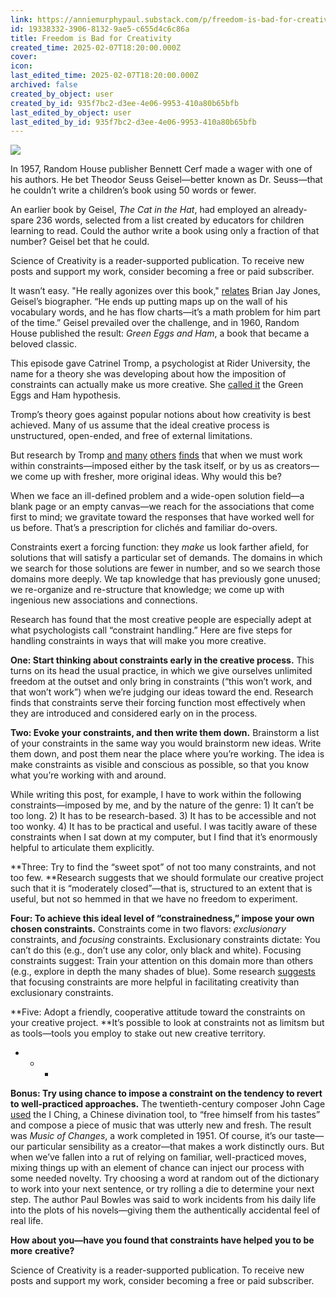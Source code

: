 ```yaml
---
link: https://anniemurphypaul.substack.com/p/freedom-is-bad-for-creativity?utm_medium=email
id: 19338332-3906-8132-9ae5-c655d4c6c86a
title: Freedom is Bad for Creativity 
created_time: 2025-02-07T18:20:00.000Z
cover: 
icon: 
last_edited_time: 2025-02-07T18:20:00.000Z
archived: false
created_by_object: user
created_by_id: 935f7bc2-d3ee-4e06-9953-410a80b65bfb
last_edited_by_object: user
last_edited_by_id: 935f7bc2-d3ee-4e06-9953-410a80b65bfb
---
```


![](https://substackcdn.com/image/fetch/w_1456,c_limit,f_auto,q_auto:good,fl_progressive:steep/https%3A%2F%2Fsubstack-post-media.s3.amazonaws.com%2Fpublic%2Fimages%2F1264e351-a5bf-4fb6-9b87-9f79df1e06b6_1460x972.png)



In 1957, Random House publisher Bennett Cerf made a wager with one of his authors. He bet Theodor Seuss Geisel—better known as Dr. Seuss—that he couldn’t write a children’s book using 50 words or fewer.

An earlier book by Geisel, *The Cat in the Hat*, had employed an already-spare 236 words, selected from a list created by educators for children learning to read. Could the author write a book using only a fraction of that number? Geisel bet that he could.

Science of Creativity is a reader-supported publication. To receive new posts and support my work, consider becoming a free or paid subscriber.

It wasn’t easy. "He really agonizes over this book," [relates](https://www.cbc.ca/radio/thecurrent/the-current-for-aug-14-2020-1.5685180/green-eggs-and-ham-is-60-years-old-it-started-as-a-50-bet-between-dr-seuss-and-his-publisher-1.5686697) Brian Jay Jones, Geisel’s biographer. “He ends up putting maps up on the wall of his vocabulary words, and he has flow charts—it’s a math problem for him part of the time.” Geisel prevailed over the challenge, and in 1960, Random House published the result: *Green Eggs and Ham*, a book that became a beloved classic.

This episode gave Catrinel Tromp, a psychologist at Rider University, the name for a theory she was developing about how the imposition of constraints can actually make us more creative. She [called it](http://www.cct.umb.edu/630/files/HaughtTromp2017-GreenEggsandHam.pdf) the Green Eggs and Ham hypothesis.

Tromp’s theory goes against popular notions about how creativity is best achieved. Many of us assume that the ideal creative process is unstructured, open-ended, and free of external limitations.

But research by Tromp [and](https://www.amazon.com/Creativity-Constraints-Breakthrough-Patricia-Stokes/dp/0826178456) [many](https://onlinelibrary.wiley.com/doi/full/10.1002/job.2655) [others](https://psycnet.apa.org/record/2014-12651-001) [finds](https://journals.sagepub.com/doi/10.1177/0149206318805832) that when we must work within constraints—imposed either by the task itself, or by us as creators—we come up with fresher, more original ideas. Why would this be?

When we face an ill-defined problem and a wide-open solution field—a blank page or an empty canvas—we reach for the associations that come first to mind; we gravitate toward the responses that have worked well for us before. That’s a prescription for clichés and familiar do-overs.

Constraints exert a forcing function: they *make* us look farther afield, for solutions that will satisfy a particular set of demands. The domains in which we search for those solutions are fewer in number, and so we search those domains more deeply. We tap knowledge that has previously gone unused; we re-organize and re-structure that knowledge; we come up with ingenious new associations and connections.

Research has found that the most creative people are especially adept at what psychologists call “constraint handling.” Here are five steps for handling constraints in ways that will make you more creative.

**One: Start thinking about constraints early in the creative process.** This turns on its head the usual practice, in which we give ourselves unlimited freedom at the outset and only bring in constraints (“this won’t work, and that won’t work”) when we’re judging our ideas toward the end. Research finds that constraints serve their forcing function most effectively when they are introduced and considered early on in the process.

**Two: Evoke your constraints, and then write them down.** Brainstorm a list of your constraints in the same way you would brainstorm new ideas. Write them down, and post them near the place where you’re working. The idea is make constraints as visible and conscious as possible, so that you know what you’re working with and around.

While writing this post, for example, I have to work within the following constraints—imposed by me, and by the nature of the genre: 1) It can’t be too long. 2) It has to be research-based. 3) It has to be accessible and not too wonky. 4) It has to be practical and useful. I was tacitly aware of these constraints when I sat down at my computer, but I find that it’s enormously helpful to articulate them explicitly.

**Three: Try to find the “sweet spot” of not too many constraints, and not too few. **Research suggests that we should formulate our creative project such that it is “moderately closed”—that is, structured to an extent that is useful, but not so hemmed in that we have no freedom to experiment.

**Four: To achieve this ideal level of “constrainedness,” impose your own chosen constraints.** Constraints come in two flavors: *exclusionary* constraints, and *focusing* constraints. Exclusionary constraints dictate: You can’t do this (e.g., don’t use any color, only black and white). Focusing constraints suggest: Train your attention on this domain more than others (e.g., explore in depth the many shades of blue). Some research [suggests](https://www.sciencedirect.com/science/article/abs/pii/S1871187122001870) that focusing constraints are more helpful in facilitating creativity than exclusionary constraints.

**Five: Adopt a friendly, cooperative attitude toward the constraints on your creative project. **It’s possible to look at constraints not as limitsm but as tools—tools you employ to stake out new creative territory.

- * *

**Bonus: Try using chance to impose a constraint on the tendency to revert to well-practiced approaches.** The twentieth-century composer John Cage [used](https://books.google.com/books/about/Conversing_with_Cage.html?id=a0DN7sHsKTEC) the I Ching, a Chinese divination tool, to “free himself from his tastes” and compose a piece of music that was utterly new and fresh. The result was *Music of Changes*, a work completed in 1951. Of course, it’s our taste—our particular sensibility as a creator—that makes a work distinctly ours. But when we’ve fallen into a rut of relying on familiar, well-practiced moves, mixing things up with an element of chance can inject our process with some needed novelty. Try choosing a word at random out of the dictionary to work into your next sentence, or try rolling a die to determine your next step. The author Paul Bowles was said to work incidents from his daily life into the plots of his novels—giving them the authentically accidental feel of real life.

**How about you—have you found that constraints have helped you to be more** **creative?**

Science of Creativity is a reader-supported publication. To receive new posts and support my work, consider becoming a free or paid subscriber.


